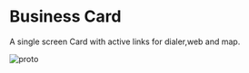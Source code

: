 # Business Card
A single screen Card with active links for dialer,web and map.

![proto](https://user-images.githubusercontent.com/31212508/41196980-11a23bd0-6c6c-11e8-92de-68560a91b1b2.PNG)
